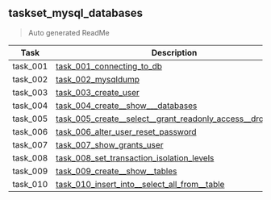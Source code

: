 ## taskset_mysql_databases

> Auto generated ReadMe

| Task     | Description                                                                                                                                      |
|----------|--------------------------------------------------------------------------------------------------------------------------------------------------|
| task_001 | [task_001_connecting_to_db](taskset_mysql_databases/task_001_connecting_to_db)                                                                   |
| task_002 | [task_002_mysqldump](taskset_mysql_databases/task_002_mysqldump)                                                                                 |
| task_003 | [task_003_create_user](taskset_mysql_databases/task_003_create_user)                                                                             |
| task_004 | [task_004_create__show___databases](taskset_mysql_databases/task_004_create__show___databases)                                                   |
| task_005 | [task_005_create__select__grant_readonly_access__drop__user](taskset_mysql_databases/task_005_create__select__grant_readonly_access__drop__user) |
| task_006 | [task_006_alter_user_reset_password](taskset_mysql_databases/task_006_alter_user_reset_password)                                                 |
| task_007 | [task_007_show_grants_user](taskset_mysql_databases/task_007_show_grants_user)                                                                   |
| task_008 | [task_008_set_transaction_isolation_levels](taskset_mysql_databases/task_008_set_transaction_isolation_levels)                                   |
| task_009 | [task_009_create__show__tables](taskset_mysql_databases/task_009_create__show__tables)                                                           |
| task_010 | [task_010_insert_into__select_all_from__table](taskset_mysql_databases/task_010_insert_into__select_all_from__table)                             |


